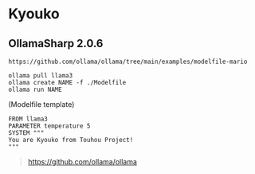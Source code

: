 # Kyouko

## OllamaSharp 2.0.6

```
https://github.com/ollama/ollama/tree/main/examples/modelfile-mario

ollama pull llama3
ollama create NAME -f ./Modelfile
ollama run NAME
```
(Modelfile template)
```
FROM llama3
PARAMETER temperature 5
SYSTEM """
You are Kyouko from Touhou Project!
"""
```
> https://github.com/ollama/ollama
